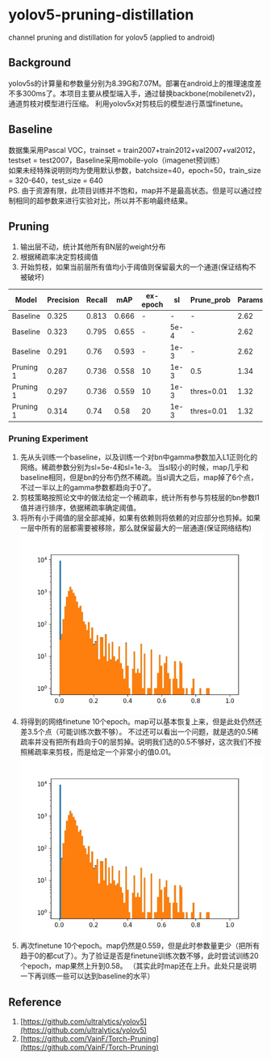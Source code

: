 # yolov5-pruning-distillation
channel pruning and distillation for yolov5 (applied to android)

## Background
yolov5s的计算量和参数量分别为8.39G和7.07M。部署在android上的推理速度差不多300ms了。本项目主要从模型端入手，通过替换backbone(mobilenetv2)，通道剪枝对模型进行压缩。
利用yolov5x对剪枝后的模型进行蒸馏finetune。

## Baseline
数据集采用Pascal VOC，trainset = train2007+train2012+val2007+val2012，testset = test2007，Baseline采用mobile-yolo（imagenet预训练） <br>
如果未经特殊说明则均为使用默认参数，batchsize=40，epoch=50，train_size = 320-640，test_size = 640<br>
PS. 由于资源有限，此项目训练并不饱和，map并不是最高状态。但是可以通过控制相同的超参数来进行实验对比，所以并不影响最终结果。

## Pruning
1. 输出层不动，统计其他所有BN层的weight分布
2. 根据稀疏率决定剪枝阈值
3. 开始剪枝，如果当前层所有值均小于阈值则保留最大的一个通道(保证结构不被破坏)

|Model|Precision|Recall|mAP|ex-epoch|sl|Prune_prob|Params(M)|Flops(G)|
|----|----|----|----|----|----|----|----|----|
|Baseline|0.325|0.813|0.666|-|-|-|2.62|3.6|
|Baseline|0.323|0.795|0.655|-|5e-4|-|2.62|3.6|
|Baseline|0.291|0.76|0.593|-|1e-3|-|2.62|3.6|
|Pruning 1|0.287|0.736|0.558|10|1e-3|0.5|1.34|2.37|
|Pruning 1|0.297|0.736|0.559|10|1e-3|thres=0.01|1.32|2.34|
|Pruning 1|0.314|0.74|0.58|20|1e-3|thres=0.01|1.32|2.34|

### Pruning Experiment
1. 先从头训练一个baseline，以及训练一个对bn中gamma参数加入L1正则化的网络。稀疏参数分别为sl=5e-4和sl=1e-3。
当sl较小的时候，map几乎和baseline相同，但是bn的分布仍然不稀疏。当sl调大之后，map掉了6个点，不过一半以上的gamma参数都趋向于0了。
2. 剪枝策略按照论文中的做法给定一个稀疏率，统计所有参与剪枝层的bn参数l1值并进行排序，依据稀疏率确定阈值。
3. 将所有小于阈值的层全部减掉，如果有依赖则将依赖的对应部分也剪掉。如果一层中所有的层都需要被移除，那么就保留最大的一层通道(保证网络结构)<br>
![avatar](./pic/after_pruning_0.5.jpg)
4. 将得到的网络finetune 10个epoch。map可以基本恢复上来，但是此处仍然还差3.5个点（可能训练次数不够）。
不过还可以看出一个问题，就是选的0.5稀疏率并没有把所有趋向于0的层剪掉。说明我们选的0.5不够好，这次我们不按照稀疏率来剪枝，而是给定一个非常小的值0.01。<br>
![avatar](./pic/after_pruning_thres_0.01.jpg)
5. 再次finetune 10个epoch。map仍然是0.559，但是此时参数量更少（把所有趋于0的都cut了）。为了验证是否是finetune训练次数不够，此时尝试训练20个epoch，map果然上升到0.58。
（其实此时map还在上升。此处只是说明一下再训练一些可以达到baseline的水平）

## Reference
1. [https://github.com/ultralytics/yolov5](https://github.com/ultralytics/yolov5)
2. [https://github.com/VainF/Torch-Pruning](https://github.com/VainF/Torch-Pruning)

